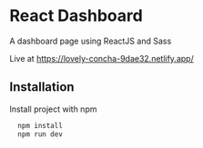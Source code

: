 # React Dashboard

A dashboard page using ReactJS and Sass

Live at https://lovely-concha-9dae32.netlify.app/

## Installation

Install project with npm

```bash
  npm install
  npm run dev
```
